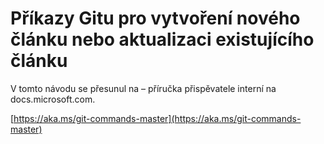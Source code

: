 # <a name="git-commands-for-creating-a-new-article-or-updating-an-existing-article"></a>Příkazy Gitu pro vytvoření nového článku nebo aktualizaci existujícího článku

V tomto návodu se přesunul na – příručka přispěvatele interní na docs.microsoft.com.

[https://aka.ms/git-commands-master](https://aka.ms/git-commands-master)
